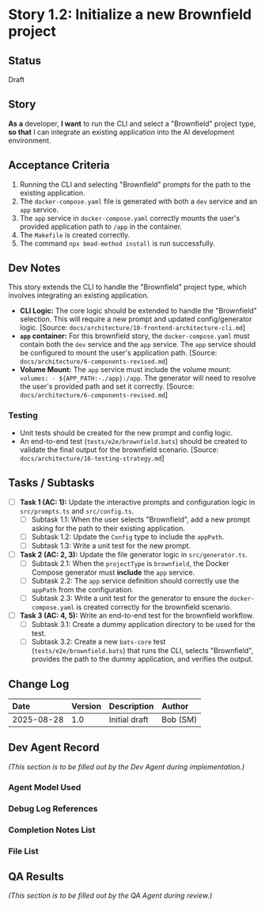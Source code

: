 # Story 1.2: Initialize a new Brownfield project

## Status

Draft

## Story

**As a** developer,
**I want** to run the CLI and select a "Brownfield" project type,
**so that** I can integrate an existing application into the AI development environment.

## Acceptance Criteria

1.  Running the CLI and selecting "Brownfield" prompts for the path to the existing application.
2.  The `docker-compose.yaml` file is generated with both a `dev` service and an `app` service.
3.  The `app` service in `docker-compose.yaml` correctly mounts the user's provided application path to `/app` in the container.
4.  The `Makefile` is created correctly.
5.  The command `npx bmad-method install` is run successfully.

## Dev Notes

This story extends the CLI to handle the "Brownfield" project type, which involves integrating an existing application.

-   **CLI Logic:** The core logic should be extended to handle the "Brownfield" selection. This will require a new prompt and updated config/generator logic. [Source: `docs/architecture/10-frontend-architecture-cli.md`]
-   **`app` container:** For this brownfield story, the `docker-compose.yaml` must contain both the `dev` service and the `app` service. The `app` service should be configured to mount the user's application path. [Source: `docs/architecture/6-components-revised.md`]
-   **Volume Mount:** The `app` service must include the volume mount: `volumes: - ${APP_PATH:-./app}:/app`. The generator will need to resolve the user's provided path and set it correctly. [Source: `docs/architecture/6-components-revised.md`]

### Testing

-   Unit tests should be created for the new prompt and config logic.
-   An end-to-end test (`tests/e2e/brownfield.bats`) should be created to validate the final output for the brownfield scenario. [Source: `docs/architecture/16-testing-strategy.md`]

## Tasks / Subtasks

-   [ ] **Task 1 (AC: 1):** Update the interactive prompts and configuration logic in `src/prompts.ts` and `src/config.ts`.
    -   [ ] Subtask 1.1: When the user selects "Brownfield", add a new prompt asking for the path to their existing application.
    -   [ ] Subtask 1.2: Update the `Config` type to include the `appPath`.
    -   [ ] Subtask 1.3: Write a unit test for the new prompt.

-   [ ] **Task 2 (AC: 2, 3):** Update the file generator logic in `src/generator.ts`.
    -   [ ] Subtask 2.1: When the `projectType` is `brownfield`, the Docker Compose generator must **include** the `app` service.
    -   [ ] Subtask 2.2: The `app` service definition should correctly use the `appPath` from the configuration.
    -   [ ] Subtask 2.3: Write a unit test for the generator to ensure the `docker-compose.yaml` is created correctly for the brownfield scenario.

-   [ ] **Task 3 (AC: 4, 5):** Write an end-to-end test for the brownfield workflow.
    -   [ ] Subtask 3.1: Create a dummy application directory to be used for the test.
    -   [ ] Subtask 3.2: Create a new `bats-core` test (`tests/e2e/brownfield.bats`) that runs the CLI, selects "Brownfield", provides the path to the dummy application, and verifies the output.

## Change Log

| Date       | Version | Description   | Author   |
| :--------- | :------ | :------------ | :------- |
| 2025-08-28 | 1.0     | Initial draft | Bob (SM) |

## Dev Agent Record

*(This section is to be filled out by the Dev Agent during implementation.)*

### Agent Model Used

### Debug Log References

### Completion Notes List

### File List

## QA Results

*(This section is to be filled out by the QA Agent during review.)*

